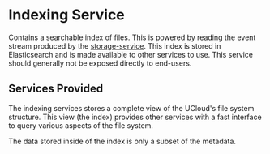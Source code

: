 # Indexing Service

Contains a searchable index of files. This is powered by reading the event
stream produced by the [storage-service](../storage-service). This index is
stored in Elasticsearch and is made available to other services to use. This
service should generally not be exposed directly to end-users.

## Services Provided

The indexing services stores a complete view of the UCloud's file system
structure. This view (the index) provides other services with a fast
interface to query various aspects of the file system.

The data stored inside of the index is only a subset of the metadata.
